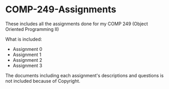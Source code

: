 # COMP-249-Assignments
These includes all the assignments done for my COMP 249 (Object Oriented Programming II)

What is included:
  - Assignment 0
  - Assignment 1
  - Assignment 2
  - Assignment 3

The documents including each assignment's descriptions and questions is not included
because of Copyright.
